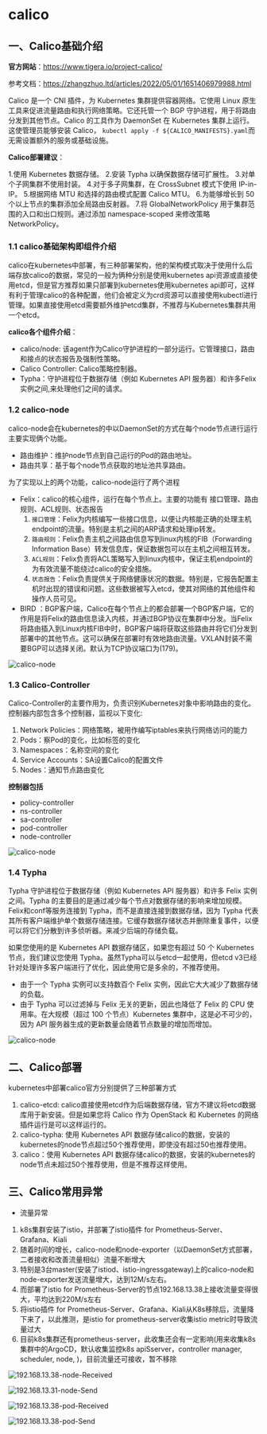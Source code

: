 # calico



## 一、Calico基础介绍

**官方网站**：https://www.tigera.io/project-calico/

参考文档：https://zhangzhuo.ltd/articles/2022/05/01/1651406979988.html

Calico 是一个 CNI 插件，为 Kubernetes 集群提供容器网络。它使用 Linux 原生工具来促进流量路由和执行网络策略。它还托管一个 BGP 守护进程，用于将路由分发到其他节点。Calico 的工具作为 DaemonSet 在 Kubernetes 集群上运行。这使管理员能够安装 Calico， `kubectl apply -f ${CALICO_MANIFESTS}.yaml`而无需设置额外的服务或基础设施。

**Calico部署建议**：

1.使用 Kubernetes 数据存储。
2.安装 Typha 以确保数据存储可扩展性。
3.对单个子网集群不使用封装。
4.对于多子网集群，在 CrossSubnet 模式下使用 IP-in-IP。
5.根据网络 MTU 和选择的路由模式配置 Calico MTU。
6.为能够增长到 50 个以上节点的集群添加全局路由反射器。
7.将 GlobalNetworkPolicy 用于集群范围的入口和出口规则。通过添加 namespace-scoped 来修改策略NetworkPolicy。



### 1.1 calico基础架构即组件介绍

calico在kubernetes中部署，有三种部署架构，他的架构模式取决于使用什么后端存放calico的数据，常见的一般为俩种分别是使用kubernetes api资源或直接使用etcd，但是官方推荐如果只部署到kubernetes使用kubernetes api即可，这样有利于管理calico的各种配置，他们会被定义为crd资源可以直接使用kubectl进行管理。如果直接使用etcd需要额外维护etcd集群，不推荐与Kubernetes集群共用一个etcd。

**calico各个组件介绍**：

- calico/node: 该agent作为Calico守护进程的一部分运行。它管理接口，路由和接点的状态报告及强制性策略。
- Calico Controller: Calico策略控制器。
- Typha：守护进程位于数据存储（例如 Kubernetes API 服务器）和许多Felix实例之间,来处理他们之间的请求。



### 1.2 calico-node

calico-node会在kubernetes的中以DaemonSet的方式在每个node节点进行运行主要实现俩个功能。

- 路由维护：维护node节点到自己运行的Pod的路由地址。
- 路由共享：基于每个node节点获取的地址池共享路由。

为了实现以上的两个功能，calico-node运行了两个进程

- Felix：calico的核心组件，运行在每个节点上。主要的功能有 接口管理、路由规则、ACL规则、状态报告
  1. `接口管理`：Felix为内核编写一些接口信息，以便让内核能正确的处理主机endpoint的流量。特别是主机之间的ARP请求和处理ip转发。
  2. `路由规则`：Felix负责主机之间路由信息写到linux内核的FIB（Forwarding Information Base）转发信息库，保证数据包可以在主机之间相互转发。
  3. `ACL规则`：Felix负责将ACL策略写入到linux内核中，保证主机endpoint的为有效流量不能绕过calico的安全措施。
  4. `状态报告`：Felix负责提供关于网络健康状况的数据。特别是，它报告配置主机时出现的错误和问题。这些数据被写入etcd，使其对网络的其他组件和操作人员可见。
- BIRD ：BGP客户端，Calico在每个节点上的都会部署一个BGP客户端，它的作用是将Felix的路由信息读入内核，并通过BGP协议在集群中分发。当Felix将路由插入到Linux内核FIB中时，BGP客户端将获取这些路由并将它们分发到部署中的其他节点。这可以确保在部署时有效地路由流量。VXLAN封装不需要BGP可以选择关闭。默认为TCP协议端口为(179)。

![calico-node](..\image\k8s\calico\calico-node.png)



### 1.3 Calico-Controller

Calico-Controller的主要作用为，负责识别Kubernetes对象中影响路由的变化。 控制器内部包含多个控制器，监视以下变化:

1. Network Policies：网络策略，被用作编写iptables来执行网络访问的能力
2. Pods：察Pod的变化，比如标签的变化
3. Namespaces：名称空间的变化
4. Service Accounts：SA设置Calico的配置文件
5. Nodes：通知节点路由变化

**控制器包括**

- policy-controller
- ns-controller
- sa-controller
- pod-controller
- node-controller

![calico-node](..\image\k8s\calico\calico-controller.png)

### 1.4 Typha

Typha 守护进程位于数据存储（例如 Kubernetes API 服务器）和许多 Felix 实例之间。Typha 的主要目的是通过减少每个节点对数据存储的影响来增加规模。Felix和conf等服务连接到 Typha，而不是直接连接到数据存储，因为 Typha 代表其所有客户端维护单个数据存储连接。它缓存数据存储状态并删除重复事件，以便可以将它们分散到许多侦听器。来减少后端的存储负载。

如果您使用的是 Kubernetes API 数据存储区，如果您有超过 50 个 Kubernetes 节点，我们建议您使用 Typha。虽然Typha可以与etcd一起使用，但etcd v3已经针对处理许多客户端进行了优化，因此使用它是多余的，不推荐使用。

- 由于一个 Typha 实例可以支持数百个 Felix 实例，因此它大大减少了数据存储的负载。
- 由于 Typha 可以过滤掉与 Felix 无关的更新，因此也降低了 Felix 的 CPU 使用率。在大规模（超过 100 个节点）Kubernetes 集群中，这是必不可少的，因为 API 服务器生成的更新数量会随着节点数量的增加而增加。

![calico-node](..\image\k8s\calico\typha.png)



## 二、Calico部署

kubernetes中部署calico官方分别提供了三种部署方式

1. calico-etcd: calico直接使用etcd作为后端数据存储，官方不建议将etcd数据库用于新安装。但是如果您将 Calico 作为 OpenStack 和 Kubernetes 的网络插件运行是可以这样运行的。
2. calico-typha: 使用 Kubernetes API 数据存储calico的数据，安装的kubernetes的node节点超过50个推荐使用，即使没有超过50也推荐使用。
3. calico：使用 Kubernetes API 数据存储calico的数据，安装的kubernetes的node节点未超过50个推荐使用，但是不推荐这样使用。



## 三、Calico常用异常

* 流量异常

1. k8s集群安装了istio，并部署了istio插件 for Prometheus-Server、Grafana、Kiali
2. 随着时间的增长，calico-node和node-exporter（以DaemonSet方式部署，二者接收和改善流量相似）流量不断增大
3. 特别是3台master(安装了istiod、istio-ingressgateway)上的calico-node和node-exporter发送流量增大，达到12M/s左右。
4. 而部署了istio for Prometheus-Server的节点192.168.13.38上接收流量变得很大，平均达到220M/s左右
5. 将istio插件 for Prometheus-Server、Grafana、Kiali从K8s移除后，流量降下来了，以此推测，是istio for prometheus-server收集istio metric时导致流量过大
6. 目前k8s集群还有prometheus-server，此收集还会有一定影响(用来收集k8s集群中的ArgoCD，默认收集监控k8s apiSserver，controller manager, scheduler, node, )，目前流量还可接收，暂不移除

![192.168.13.38-node-Received](..\image\k8s\calico\prometheus-node-received.png)

![192.168.13.31-node-Send](..\image\k8s\calico\prometheus-node-Send.png)



![192.168.13.38-pod-Received](..\image\k8s\calico\prometheus-pod-received.png)

![192.168.13.38-pod-Send](..\image\k8s\calico\prometheus-pod-send.png)





